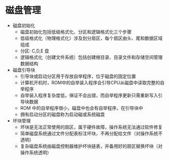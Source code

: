 # 磁盘管理

* 磁盘初始化
    * 磁盘初始化包括低级格式化、分区和逻辑格式化三个步骤
    * 低级格式化（物理格式化）涉及划分扇区，每个扇区由头、尾和数据区域组成
    * 分区: C,D,E 盘
    * 逻辑格式化（创建文件系统）包括创建根目录、目录文件和存储空间管理数据结构
* 磁盘引导块
    * 引导块或启动分区用于存放自举程序，位于磁盘的固定位置
    * 计算机开机时，ROM中的自举装入程序会引导CPU从磁盘中读取完整的自举程序
    * 自举装入程序复杂度低，保证不会出错，而自举程序更新只需重新写入引导块数据
    * ROM 中的自举程序很小，磁盘中也会有自举程序，在引导块中
    * 拥有启动分区的磁盘称为启动磁或系统磁盘
* 坏块管理
    * 坏块是无法正常使用的扇区，属于硬件故障，操作系统无法通过软件修复
    * 简单磁盘系统通过文件分配表标注坏块，不再分配给文件（对操作系统不透明）
    * 复杂磁盘系统由磁盘控制器维护坏块链表，并备用好的扇区替换坏块（对操作系统透明）
